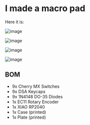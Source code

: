 # I made a macro pad

Here it is:

![image](https://github.com/user-attachments/assets/d0e7cbf9-11b4-4d9f-81cf-b6e180fde229)

![image](https://github.com/user-attachments/assets/c78a093d-5e19-476b-8788-818260fe7a63)

![image](https://github.com/user-attachments/assets/4ea77d8a-2b59-4524-9b49-50081a3fc502)

![image](https://github.com/user-attachments/assets/b1e8ba6e-e115-4661-b4ee-b435bf1ae171)

## BOM

- 9x Cherry MX Switches
- 9x DSA Keycaps
- 9x 1N4148 DO-35 Diodes
- 1x EC11 Rotary Encoder
- 1x XIAO RP2040
- 1x Case (printed)
- 1x Plate (printed)
